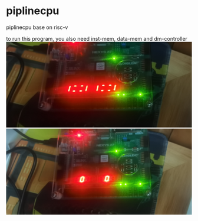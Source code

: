 # piplinecpu
piplinecpu base on risc-v


to run this program, you also need inst-mem, data-mem and dm-controller
![image](https://github.com/relic2077/piplinecpu/blob/main/IMG_20230713_012643.jpg)
![image](https://github.com/relic2077/piplinecpu/blob/main/IMG_20230713_012648.jpg)
